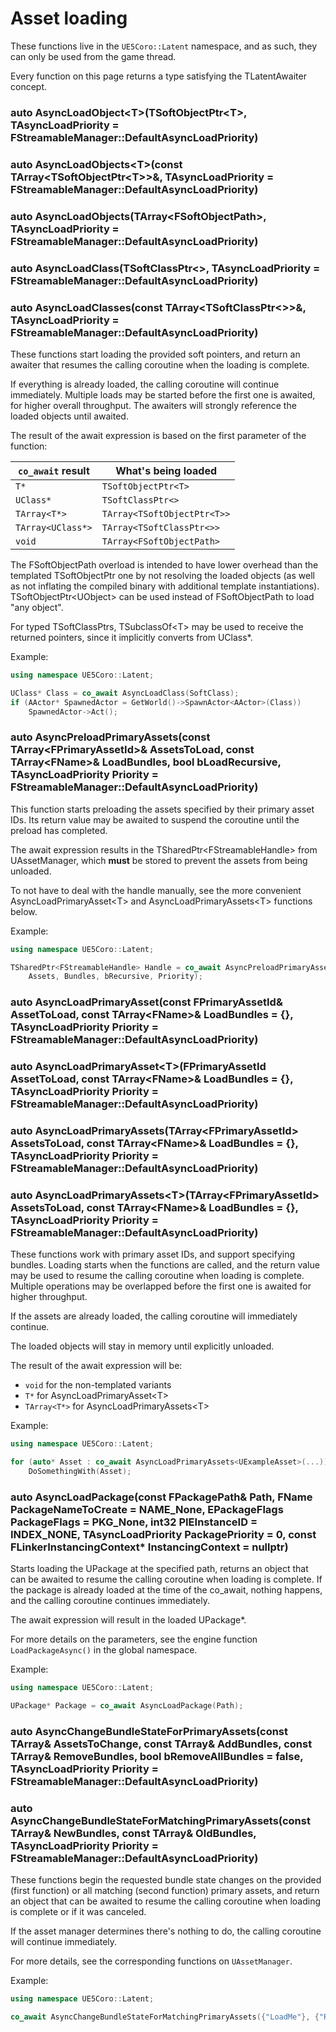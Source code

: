 # Asset loading

These functions live in the `UE5Coro::Latent` namespace, and as such, they can
only be used from the game thread.

Every function on this page returns a type satisfying the TLatentAwaiter concept.

### auto AsyncLoadObject\<T\>(TSoftObjectPtr\<T\>, TAsyncLoadPriority = FStreamableManager::DefaultAsyncLoadPriority)
### auto AsyncLoadObjects\<T\>(const TArray<TSoftObjectPtr\<T\>>&, TAsyncLoadPriority = FStreamableManager::DefaultAsyncLoadPriority)
### auto AsyncLoadObjects(TArray\<FSoftObjectPath\>, TAsyncLoadPriority = FStreamableManager::DefaultAsyncLoadPriority)
### auto AsyncLoadClass(TSoftClassPtr\<\>, TAsyncLoadPriority = FStreamableManager::DefaultAsyncLoadPriority)
### auto AsyncLoadClasses(const TArray\<TSoftClassPtr\<\>\>&, TAsyncLoadPriority = FStreamableManager::DefaultAsyncLoadPriority)

These functions start loading the provided soft pointers, and return an awaiter
that resumes the calling coroutine when the loading is complete.

If everything is already loaded, the calling coroutine will continue immediately.
Multiple loads may be started before the first one is awaited, for higher
overall throughput.
The awaiters will strongly reference the loaded objects until awaited.

The result of the await expression is based on the first parameter of the
function:

|`co_await` result|What's being loaded        |
|-----------------|---------------------------|
|`T*`             |`TSoftObjectPtr<T>`        |
|`UClass*`        |`TSoftClassPtr<>`          |
|`TArray<T*>`     |`TArray<TSoftObjectPtr<T>>`|
|`TArray<UClass*>`|`TArray<TSoftClassPtr<>>`  |
|`void`           |`TArray<FSoftObjectPath>`  |

The FSoftObjectPath overload is intended to have lower overhead than the
templated TSoftObjectPtr one by not resolving the loaded objects (as well as not
inflating the compiled binary with additional template instantiations).
TSoftObjectPtr\<UObject\> can be used instead of FSoftObjectPath to load "any
object".

For typed TSoftClassPtrs, TSubclassOf\<T\> may be used to receive the returned
pointers, since it implicitly converts from UClass*.

Example:
```cpp
using namespace UE5Coro::Latent;

UClass* Class = co_await AsyncLoadClass(SoftClass);
if (AActor* SpawnedActor = GetWorld()->SpawnActor<AActor>(Class))
    SpawnedActor->Act();
```

### auto AsyncPreloadPrimaryAssets(const TArray\<FPrimaryAssetId\>& AssetsToLoad, const TArray\<FName\>& LoadBundles, bool bLoadRecursive, TAsyncLoadPriority Priority = FStreamableManager::DefaultAsyncLoadPriority)

This function starts preloading the assets specified by their primary asset IDs.
Its return value may be awaited to suspend the coroutine until the preload has
completed.

The await expression results in the TSharedPtr\<FStreamableHandle\> from
UAssetManager, which **must** be stored to prevent the assets from being
unloaded.

To not have to deal with the handle manually, see the more convenient
AsyncLoadPrimaryAsset\<T\> and AsyncLoadPrimaryAssets\<T\> functions below.

Example:
```c++
using namespace UE5Coro::Latent;

TSharedPtr<FStreamableHandle> Handle = co_await AsyncPreloadPrimaryAssets(
    Assets, Bundles, bRecursive, Priority);
```

### auto AsyncLoadPrimaryAsset(const FPrimaryAssetId& AssetToLoad, const TArray\<FName\>& LoadBundles = \{\}, TAsyncLoadPriority Priority = FStreamableManager::DefaultAsyncLoadPriority)
### auto AsyncLoadPrimaryAsset\<T\>(FPrimaryAssetId AssetToLoad, const TArray\<FName\>& LoadBundles = \{\}, TAsyncLoadPriority Priority = FStreamableManager::DefaultAsyncLoadPriority)
### auto AsyncLoadPrimaryAssets(TArray\<FPrimaryAssetId\> AssetsToLoad, const TArray\<FName\>& LoadBundles = \{\}, TAsyncLoadPriority Priority = FStreamableManager::DefaultAsyncLoadPriority)
### auto AsyncLoadPrimaryAssets\<T\>(TArray\<FPrimaryAssetId\> AssetsToLoad, const TArray\<FName\>& LoadBundles = \{\}, TAsyncLoadPriority Priority = FStreamableManager::DefaultAsyncLoadPriority)

These functions work with primary asset IDs, and support specifying bundles.
Loading starts when the functions are called, and the return value may be used
to resume the calling coroutine when loading is complete.
Multiple operations may be overlapped before the first one is awaited for higher
throughput.

If the assets are already loaded, the calling coroutine will immediately
continue.

The loaded objects will stay in memory until explicitly unloaded.

The result of the await expression will be:
* `void` for the non-templated variants
* `T*` for AsyncLoadPrimaryAsset\<T\>
* `TArray<T*>` for AsyncLoadPrimaryAssets\<T\>

Example:
```cpp
using namespace UE5Coro::Latent;

for (auto* Asset : co_await AsyncLoadPrimaryAssets<UExampleAsset>(...))
    DoSomethingWith(Asset);
```

### auto AsyncLoadPackage(const FPackagePath& Path, FName PackageNameToCreate = NAME_None, EPackageFlags PackageFlags = PKG_None, int32 PIEInstanceID = INDEX_NONE, TAsyncLoadPriority PackagePriority = 0, const FLinkerInstancingContext* InstancingContext = nullptr)

Starts loading the UPackage at the specified path, returns an object that can be
awaited to resume the calling coroutine when loading is complete.
If the package is already loaded at the time of the co_await, nothing happens,
and the calling coroutine continues immediately.

The await expression will result in the loaded UPackage*.

For more details on the parameters, see the engine function `LoadPackageAsync()`
in the global namespace.

Example:
```cpp
using namespace UE5Coro::Latent;

UPackage* Package = co_await AsyncLoadPackage(Path);
```

### auto AsyncChangeBundleStateForPrimaryAssets(const TArray<FPrimaryAssetId>& AssetsToChange, const TArray<FName>& AddBundles, const TArray<FName>& RemoveBundles, bool bRemoveAllBundles = false, TAsyncLoadPriority Priority = FStreamableManager::DefaultAsyncLoadPriority)
### auto AsyncChangeBundleStateForMatchingPrimaryAssets(const TArray<FName>& NewBundles, const TArray<FName>& OldBundles, TAsyncLoadPriority Priority = FStreamableManager::DefaultAsyncLoadPriority)

These functions begin the requested bundle state changes on the provided (first
function) or all matching (second function) primary assets, and return an object
that can be awaited to resume the calling coroutine when loading is complete or
if it was canceled.

If the asset manager determines there's nothing to do, the calling coroutine
will continue immediately.

For more details, see the corresponding functions on `UAssetManager`.

Example:
```cpp
using namespace UE5Coro::Latent;

co_await AsyncChangeBundleStateForMatchingPrimaryAssets({"LoadMe"}, {"RemoveMe"});
```
